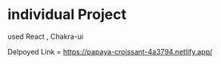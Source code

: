 # individual  Project

used React , Chakra-ui

Delpoyed Link = https://papaya-croissant-4a3794.netlify.app/

